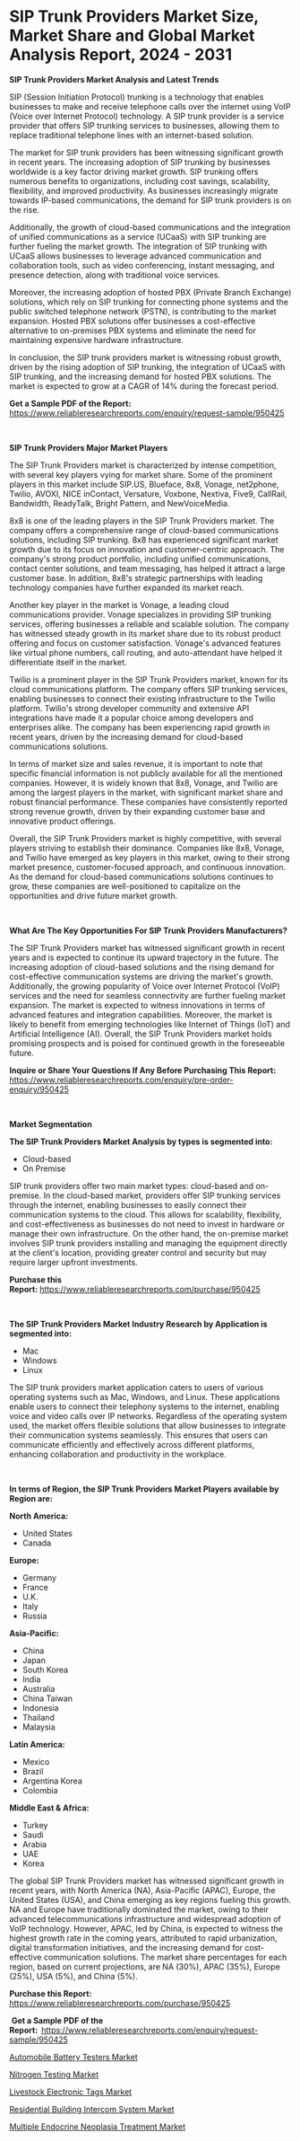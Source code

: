 <p><h1>SIP Trunk Providers Market Size, Market Share and Global Market Analysis Report, 2024 - 2031</h1></p><p><strong>SIP Trunk Providers Market Analysis and Latest Trends</strong></p>
<p><p>SIP (Session Initiation Protocol) trunking is a technology that enables businesses to make and receive telephone calls over the internet using VoIP (Voice over Internet Protocol) technology. A SIP trunk provider is a service provider that offers SIP trunking services to businesses, allowing them to replace traditional telephone lines with an internet-based solution.</p><p>The market for SIP trunk providers has been witnessing significant growth in recent years. The increasing adoption of SIP trunking by businesses worldwide is a key factor driving market growth. SIP trunking offers numerous benefits to organizations, including cost savings, scalability, flexibility, and improved productivity. As businesses increasingly migrate towards IP-based communications, the demand for SIP trunk providers is on the rise.</p><p>Additionally, the growth of cloud-based communications and the integration of unified communications as a service (UCaaS) with SIP trunking are further fueling the market growth. The integration of SIP trunking with UCaaS allows businesses to leverage advanced communication and collaboration tools, such as video conferencing, instant messaging, and presence detection, along with traditional voice services.</p><p>Moreover, the increasing adoption of hosted PBX (Private Branch Exchange) solutions, which rely on SIP trunking for connecting phone systems and the public switched telephone network (PSTN), is contributing to the market expansion. Hosted PBX solutions offer businesses a cost-effective alternative to on-premises PBX systems and eliminate the need for maintaining expensive hardware infrastructure.</p><p>In conclusion, the SIP trunk providers market is witnessing robust growth, driven by the rising adoption of SIP trunking, the integration of UCaaS with SIP trunking, and the increasing demand for hosted PBX solutions. The market is expected to grow at a CAGR of 14% during the forecast period.</p></p>
<p><strong>Get a Sample PDF of the Report:&nbsp;</strong> <a href="https://www.reliableresearchreports.com/enquiry/request-sample/950425">https://www.reliableresearchreports.com/enquiry/request-sample/950425</a></p>
<p>&nbsp;</p>
<p><strong>SIP Trunk Providers Major Market Players</strong></p>
<p><p>The SIP Trunk Providers market is characterized by intense competition, with several key players vying for market share. Some of the prominent players in this market include SIP.US, Blueface, 8x8, Vonage, net2phone, Twilio, AVOXI, NICE inContact, Versature, Voxbone, Nextiva, Five9, CallRail, Bandwidth, ReadyTalk, Bright Pattern, and NewVoiceMedia.</p><p>8x8 is one of the leading players in the SIP Trunk Providers market. The company offers a comprehensive range of cloud-based communications solutions, including SIP trunking. 8x8 has experienced significant market growth due to its focus on innovation and customer-centric approach. The company's strong product portfolio, including unified communications, contact center solutions, and team messaging, has helped it attract a large customer base. In addition, 8x8's strategic partnerships with leading technology companies have further expanded its market reach.</p><p>Another key player in the market is Vonage, a leading cloud communications provider. Vonage specializes in providing SIP trunking services, offering businesses a reliable and scalable solution. The company has witnessed steady growth in its market share due to its robust product offering and focus on customer satisfaction. Vonage's advanced features like virtual phone numbers, call routing, and auto-attendant have helped it differentiate itself in the market.</p><p>Twilio is a prominent player in the SIP Trunk Providers market, known for its cloud communications platform. The company offers SIP trunking services, enabling businesses to connect their existing infrastructure to the Twilio platform. Twilio's strong developer community and extensive API integrations have made it a popular choice among developers and enterprises alike. The company has been experiencing rapid growth in recent years, driven by the increasing demand for cloud-based communications solutions.</p><p>In terms of market size and sales revenue, it is important to note that specific financial information is not publicly available for all the mentioned companies. However, it is widely known that 8x8, Vonage, and Twilio are among the largest players in the market, with significant market share and robust financial performance. These companies have consistently reported strong revenue growth, driven by their expanding customer base and innovative product offerings.</p><p>Overall, the SIP Trunk Providers market is highly competitive, with several players striving to establish their dominance. Companies like 8x8, Vonage, and Twilio have emerged as key players in this market, owing to their strong market presence, customer-focused approach, and continuous innovation. As the demand for cloud-based communications solutions continues to grow, these companies are well-positioned to capitalize on the opportunities and drive future market growth.</p></p>
<p>&nbsp;</p>
<p><strong>What Are The Key Opportunities For SIP Trunk Providers Manufacturers?</strong></p>
<p><p>The SIP Trunk Providers market has witnessed significant growth in recent years and is expected to continue its upward trajectory in the future. The increasing adoption of cloud-based solutions and the rising demand for cost-effective communication systems are driving the market's growth. Additionally, the growing popularity of Voice over Internet Protocol (VoIP) services and the need for seamless connectivity are further fueling market expansion. The market is expected to witness innovations in terms of advanced features and integration capabilities. Moreover, the market is likely to benefit from emerging technologies like Internet of Things (IoT) and Artificial Intelligence (AI). Overall, the SIP Trunk Providers market holds promising prospects and is poised for continued growth in the foreseeable future.</p></p>
<p><strong>Inquire or Share Your Questions If Any Before Purchasing This Report:</strong> <a href="https://www.reliableresearchreports.com/enquiry/pre-order-enquiry/950425">https://www.reliableresearchreports.com/enquiry/pre-order-enquiry/950425</a></p>
<p>&nbsp;</p>
<p><strong>Market Segmentation</strong></p>
<p><strong>The SIP Trunk Providers Market Analysis by types is segmented into:</strong></p>
<p><ul><li>Cloud-based</li><li>On Premise</li></ul></p>
<p><p>SIP trunk providers offer two main market types: cloud-based and on-premise. In the cloud-based market, providers offer SIP trunking services through the internet, enabling businesses to easily connect their communication systems to the cloud. This allows for scalability, flexibility, and cost-effectiveness as businesses do not need to invest in hardware or manage their own infrastructure. On the other hand, the on-premise market involves SIP trunk providers installing and managing the equipment directly at the client's location, providing greater control and security but may require larger upfront investments.</p></p>
<p><strong>Purchase this Report:&nbsp;</strong><a href="https://www.reliableresearchreports.com/purchase/950425">https://www.reliableresearchreports.com/purchase/950425</a></p>
<p>&nbsp;</p>
<p><strong>The SIP Trunk Providers Market Industry Research by Application is segmented into:</strong></p>
<p><ul><li>Mac</li><li>Windows</li><li>Linux</li></ul></p>
<p><p>The SIP trunk providers market application caters to users of various operating systems such as Mac, Windows, and Linux. These applications enable users to connect their telephony systems to the internet, enabling voice and video calls over IP networks. Regardless of the operating system used, the market offers flexible solutions that allow businesses to integrate their communication systems seamlessly. This ensures that users can communicate efficiently and effectively across different platforms, enhancing collaboration and productivity in the workplace.</p></p>
<p>&nbsp;</p>
<p><strong>In terms of Region, the SIP Trunk Providers Market Players available by Region are:</strong></p>
<p>
    <p> <strong> North America: </strong>
        <ul>
            <li>United States</li>
            <li>Canada</li>
        </ul>
        </p> 
    <p> <strong> Europe: </strong>
        <ul>
            <li>Germany</li>
            <li>France</li>
            <li>U.K.</li>
            <li>Italy</li>
            <li>Russia</li>
        </ul>
        </p> 
    <p> <strong> Asia-Pacific: </strong>
        <ul>
            <li>China</li>
            <li>Japan</li>
            <li>South Korea</li>
            <li>India</li>
            <li>Australia</li>
            <li>China Taiwan</li>
            <li>Indonesia</li>
            <li>Thailand</li>
            <li>Malaysia</li>
        </ul>
        </p> 
    <p> <strong> Latin America: </strong>
        <ul>
            <li>Mexico</li>
            <li>Brazil</li>
            <li>Argentina Korea</li>
            <li>Colombia</li>
        </ul>
        </p> 
    <p> <strong> Middle East & Africa: </strong>
        <ul>
            <li>Turkey</li>
            <li>Saudi</li>
            <li>Arabia</li>
            <li>UAE</li>
            <li>Korea</li>
        </ul>
    </p>
    </p>
<p><p>The global SIP Trunk Providers market has witnessed significant growth in recent years, with North America (NA), Asia-Pacific (APAC), Europe, the United States (USA), and China emerging as key regions fueling this growth. NA and Europe have traditionally dominated the market, owing to their advanced telecommunications infrastructure and widespread adoption of VoIP technology. However, APAC, led by China, is expected to witness the highest growth rate in the coming years, attributed to rapid urbanization, digital transformation initiatives, and the increasing demand for cost-effective communication solutions. The market share percentages for each region, based on current projections, are NA (30%), APAC (35%), Europe (25%), USA (5%), and China (5%).</p></p>
<p><strong>Purchase this Report: </strong><a href="https://www.reliableresearchreports.com/purchase/950425">https://www.reliableresearchreports.com/purchase/950425</a></p>
<p>&nbsp;<strong>Get a Sample PDF of the Report:&nbsp;&nbsp;</strong><a href="https://www.reliableresearchreports.com/enquiry/request-sample/950425">https://www.reliableresearchreports.com/enquiry/request-sample/950425</a></p>
<p><strong></strong></p>
<p><p><a href="https://medium.com/@shivangi.reportprime/automobile-battery-testers-market-insight-market-trends-growth-forecasted-from-2024-to-2031-ab86c84a0e75">Automobile Battery Testers Market</a></p><p><a href="https://github.com/lababdou/Market-Research-Report-List-1/blob/main/nitrogen-testing-market.md">Nitrogen Testing Market</a></p><p><a href="https://www.linkedin.com/pulse/livestock-electronic-tags-market-comprehensive-report-whzje?trackingId=jkUN6URFSdu5oeV3hWHw%2Fg%3D%3D">Livestock Electronic Tags Market</a></p><p><a href="https://www.linkedin.com/pulse/residential-building-intercom-system-market-research-report-0vd5e?trackingId=aq%2Bv1r2eRUKEemHWR0twBw%3D%3D">Residential Building Intercom System Market</a></p><p><a href="https://github.com/khayangel/Market-Research-Report-List-1/blob/main/multiple-endocrine-neoplasia-treatment-market.md">Multiple Endocrine Neoplasia Treatment Market</a></p></p>